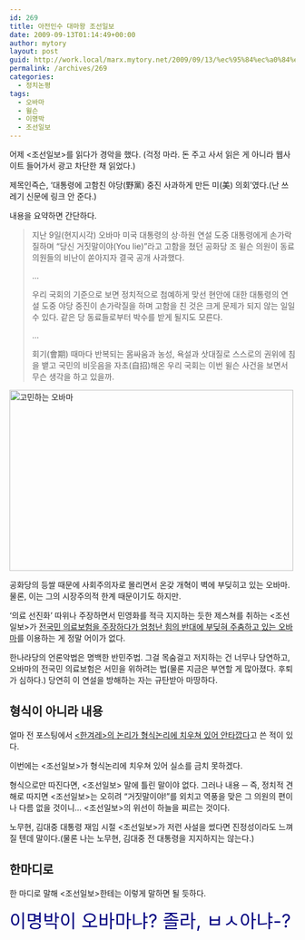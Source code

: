 ```yaml
---
id: 269
title: 아전인수 대마왕 조선일보
date: 2009-09-13T01:14:49+00:00
author: mytory
layout: post
guid: http://work.local/marx.mytory.net/2009/09/13/%ec%95%84%ec%a0%84%ec%9d%b8%ec%88%98-%eb%8c%80%eb%a7%88%ec%99%95-%ec%a1%b0%ec%84%a0%ec%9d%bc%eb%b3%b4/
permalink: /archives/269
categories:
  - 정치논평
tags:
  - 오바마
  - 윌슨
  - 이명박
  - 조선일보
---
```

어제 <조선일보>를 읽다가 경악을 했다. (걱정 마라. 돈 주고 사서 읽은 게 아니라 웹사이트 들어가서 광고 차단한 채 읽었다.)

제목인즉슨, &#8216;대통령에 고함친 야당(野黨) 중진 사과하게 만든 미(美) 의회&#8217;였다.(난 쓰레기 신문에 링크 안 준다.)

내용을 요약하면 간단하다.

> 지난 9일(현지시각) 오바마 미국 대통령의 상·하원 연설 도중 대통령에게 손가락질하며 &#8220;당신 거짓말이야(You lie)&#8221;라고 고함을 쳤던 공화당 조 윌슨 의원이 동료 의원들의 비난이 쏟아지자 결국 공개 사과했다.
> 
> &#8230;
> 
> 우리 국회의 기준으로 보면 정치적으로 첨예하게 맞선 현안에 대한 대통령의 연설 도중 야당 중진이 손가락질을 하며 고함을 친 것은 크게 문제가 되지 않는 일일 수 있다. 같은 당 동료들로부터 박수를 받게 될지도 모른다.
> 
> &#8230;
> 
> 회기(會期) 때마다 반복되는 몸싸움과 농성, 욕설과 삿대질로 스스로의 권위에 침을 뱉고 국민의 비웃음을 자초(自招)해온 우리 국회는 이번 윌슨 사건을 보면서 무슨 생각을 하고 있을까.<figure style="width: 500px" class="wp-caption aligncenter">

<img src="http://work.local/marx.mytory.net/wp-content/uploads/1/cfile26.uf.12196F174AAC47307CDD54.jpg" width="500" height="319" alt="고민하는 오바마" filename="cfile26.uf.12196F174AAC47307CDD54.jpg" filemime="" /><figcaption class="wp-caption-text">공화당의 등쌀 때문에 사회주의자로 몰리면서 온갖 개혁이 벽에 부딪히고 있는 오바마. 물론, 이는 그의 시장주의적 한계 때문이기도 하지만.</figcaption></figure> 

&#8216;의료 선진화&#8217; 따위나 주장하면서 민영화를 적극 지지하는 듯한 제스쳐를 취하는 <조선일보>가 <a target="_blank" title="조명훈 기자, 후퇴를 거듭하는 의료 개혁과 오바마의 위기, <레프트21> 2009-08-29" href="http://www.left21.com/article/6905">전국민 의료보험을 주장하다가 엄청난 힘의 반대에 부딪혀 주춤하고 있는 오바마</a>를 이용하는 게 정말 어이가 없다.

한나라당의 언론악법은 명백한 반민주법. 그걸 목숨걸고 저지하는 건 너무나 당연하고, 오바마의 전국민 의료보험은 서민을 위하려는 법(물론 지금은 부연할 게 많아졌다. 후퇴가 심하다.) 당연히 이 연설을 방해하는 자는 규탄받아 마땅하다.

## 형식이 아니라 내용

얼마 전 포스팅에서 <a target="_blank" href="http://spar2003.tistory.com/125"><한겨레>의 논리가 형식논리에 치우쳐 있어 안타깝다</a>고 쓴 적이 있다.

이번에는 <조선일보>가 형식논리에 치우쳐 있어 실소를 금치 못하겠다.

형식으로만 따진다면, <조선일보> 말에 틀린 말이야 없다. 그러나 내용 ─ 즉, 정치적 견해로 따지면 <조선일보>는 오히려 &#8220;거짓말이야!&#8221;를 외치고 역풍을 맞은 그 의원의 편이나 다름 없을 것이니&#8230; <조선일보>의 위선이 하늘을 찌르는 것이다.

노무현, 김대중 대통령 재임 시절 <조선일보>가 저런 사설을 썼다면 진정성이라도 느껴질 텐데 말이다.(물론 나는 노무현, 김대중 전 대통령을 지지하지는 않는다.)

## 한마디로

한 마디로 말해 <조선일보>한테는 이렇게 말하면 될 듯하다.

<span style="color: rgb(0, 0, 128); "><span style="font-size: xx-large; ">이명박이 오바마냐? 졸라, ㅂㅅ아냐-?</span></span>